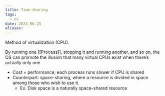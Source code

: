 ```yaml
---
title: Time-sharing
tags:
  - os
date: 2023-06-25
aliases:
---
```


Method of virtualization (CPU).

By running one [[Process]], stopping it and running another, and so on, the OS can promote the illusion that many virtual CPUs exist when there’s actually only one
- Cost = performance; each process runs slower if CPU is shared
- Counterpart: space-sharing, where a resource is divided in space among those who wish to use it
	- Ex. Disk space is a naturally space-shared resource